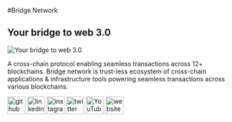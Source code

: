 #Bridge Network
## Your bridge to web 3.0
![Your bridge to web 3.0](https://3775640394-files.gitbook.io/~/files/v0/b/gitbook-x-prod.appspot.com/o/spaces%2Fhzu8n7f3WurRt8njguWG%2Fuploads%2FWqfuztFSpR8QU9AJsCjz%2FGroup%2060233%20(2).png?alt=media&token=fdce9cf2-5610-484b-b54b-261c0069725d)

A cross-chain protocol enabling seamless transactions across 12+ blockchains.
Bridge network is trust-less ecosystem of cross-chain applications & infrastructure tools powering seamless transactions across various blockchains.



[<img src='https://cdn.jsdelivr.net/npm/simple-icons@3.0.1/icons/github.svg' alt='github' height='40'>](https://github.com/bridgeNetworklabs)  [<img src='https://cdn.jsdelivr.net/npm/simple-icons@3.0.1/icons/linkedin.svg' alt='linkedin' height='40'>](https://www.linkedin.com/in/BridgeNetwork/)  [<img src='https://cdn.jsdelivr.net/npm/simple-icons@3.0.1/icons/instagram.svg' alt='instagram' height='40'>](https://www.instagram.com/bridgenetwork0x/)  [<img src='https://cdn.jsdelivr.net/npm/simple-icons@3.0.1/icons/twitter.svg' alt='twitter' height='40'>](https://twitter.com/bridgenetwork0x)  [<img src='https://cdn.jsdelivr.net/npm/simple-icons@3.0.1/icons/youtube.svg' alt='YouTube' height='40'>](https://www.youtube.com/channel/UCKGgW4WqGSqMxm-ZFcZvOGA)  [<img src='https://cdn.jsdelivr.net/npm/simple-icons@3.0.1/icons/icloud.svg' alt='website' height='40'>](https://www.bridgenetwork.com/)  

